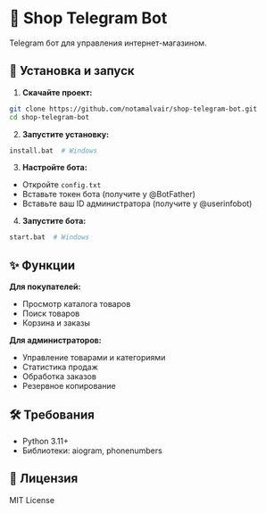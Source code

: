 # 🛒 Shop Telegram Bot

Telegram бот для управления интернет-магазином.

## 🚀 Установка и запуск

1. **Скачайте проект:**
```bash
git clone https://github.com/notamalvair/shop-telegram-bot.git
cd shop-telegram-bot
```

2. **Запустите установку:**
```bash
install.bat  # Windows
```

3. **Настройте бота:**
- Откройте `config.txt`
- Вставьте токен бота (получите у @BotFather)
- Вставьте ваш ID администратора (получите у @userinfobot)

4. **Запустите бота:**
```bash
start.bat  # Windows
```

## ✨ Функции

**Для покупателей:**
- Просмотр каталога товаров
- Поиск товаров
- Корзина и заказы

**Для администраторов:**
- Управление товарами и категориями
- Статистика продаж
- Обработка заказов
- Резервное копирование

## 🛠️ Требования

- Python 3.11+
- Библиотеки: aiogram, phonenumbers

## 📄 Лицензия

MIT License